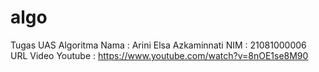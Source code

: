 # algo
Tugas UAS Algoritma
Nama : Arini Elsa Azkaminnati
NIM  : 21081000006
URL Video Youtube : https://www.youtube.com/watch?v=8nOE1se8M90
